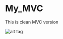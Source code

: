 # My_MVC
This is clean MVC version

![alt tag](https://cloud.githubusercontent.com/assets/10539665/16158958/acd0ef26-34c8-11e6-999f-8e72dfd704ad.jpg)
